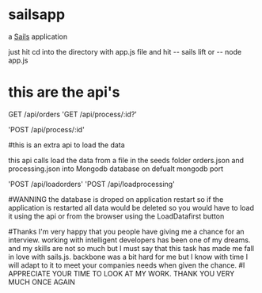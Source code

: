 # sailsapp

a [Sails](http://sailsjs.org) application

just hit cd into the directory with app.js file and hit  -- sails lift
or -- node app.js

# this are the api's

GET /api/orders
'GET /api/process/:id?'

 'POST /api/process/:id'


#this is an extra api to load the data

  this api calls load the data from a file in the seeds folder orders.json and processing.json
  into Mongodb database on defualt mongodb port

   'POST /api/loadorders'
   'POST /api/loadprocessing'


   #WANNING
  the database is droped on application restart so if the application is restarted all data would be deleted
  so you would have to load it using the api or from the browser using the LoadDatafirst button

#Thanks
I'm very happy that you people have giving me a chance for an interview.
working with intelligent developers has been one of my dreams. and my skills
are not so much but I must say that this task has made me fall in love with sails.js.
backbone was a bit hard for me but I know with time I will adapt to it to meet your
companies needs when given the chance.
#I APPRECIATE YOUR TIME TO LOOK AT MY WORK. THANK YOU VERY MUCH ONCE AGAIN
